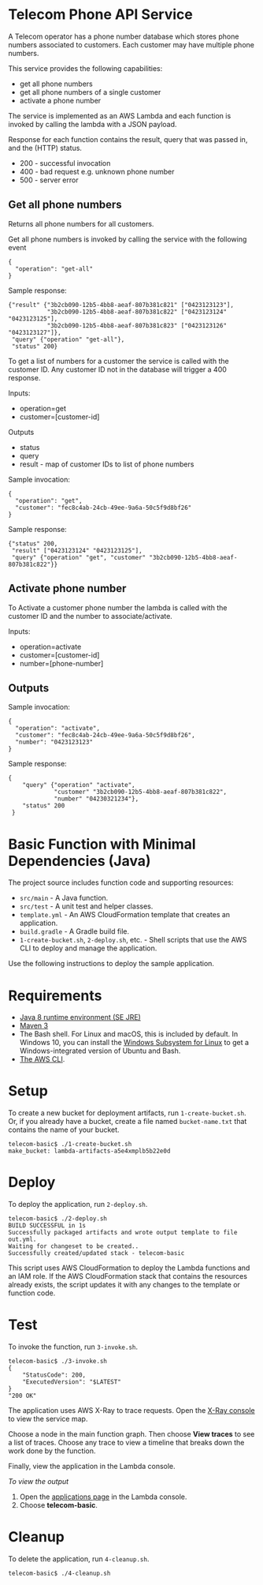 # Telecom Phone API Service 

A Telecom operator has a phone number database which stores phone numbers associated to customers. Each customer may 
 have multiple phone numbers.

This service provides the following capabilities:

   * get all phone numbers
   * get all phone numbers of a single customer
   * activate a phone number
  
The service is implemented as an AWS Lambda and each function is invoked by calling the lambda with a JSON payload.    
   
Response for each function contains the result, query that was passed in, and the (HTTP) status.

* 200 - successful invocation
* 400 - bad request e.g. unknown phone number
* 500 - server error
   
## Get all phone numbers
Returns all phone numbers for all customers.
   
Get all phone numbers is invoked by calling the service with the following event

    {
      "operation": "get-all"
    }
    
Sample response:

    {"result" {"3b2cb090-12b5-4bb8-aeaf-807b381c821" ["0423123123"],
               "3b2cb090-12b5-4bb8-aeaf-807b381c822" ["0423123124" "0423123125"],
               "3b2cb090-12b5-4bb8-aeaf-807b381c823" ["0423123126" "0423123127"]},
     "query" {"operation" "get-all"},
     "status" 200}    
    
To get a list of numbers for a customer the service is called with the customer ID. Any customer ID not in the database will trigger a 400 response.

Inputs:
- operation=get
- customer=[customer-id]

Outputs
- status
- query
- result - map of customer IDs to list of phone numbers

Sample invocation:

    {
      "operation": "get",
      "customer": "fec8c4ab-24cb-49ee-9a6a-50c5f9d8bf26"
    }
    
Sample response:

    {"status" 200,
     "result" ["0423123124" "0423123125"],
     "query" {"operation" "get", "customer" "3b2cb090-12b5-4bb8-aeaf-807b381c822"}}

    
## Activate phone number
    
To Activate a customer phone number the lambda is called with the customer ID and the number to associate/activate. 

Inputs:
- operation=activate
- customer=[customer-id]
- number=[phone-number]

Outputs
-

Sample invocation:

    {
      "operation": "activate",
      "customer": "fec8c4ab-24cb-49ee-9a6a-50c5f9d8bf26",
      "number": "0423123123"
    }

Sample response:

    {
        "query" {"operation" "activate", 
                 "customer" "3b2cb090-12b5-4bb8-aeaf-807b381c822", 
                 "number" "04230321234"},
        "status" 200
     }   
    
# Basic Function with Minimal Dependencies (Java)

The project source includes function code and supporting resources:
- `src/main` - A Java function.
- `src/test` - A unit test and helper classes.
- `template.yml` - An AWS CloudFormation template that creates an application.
- `build.gradle` - A Gradle build file.
- `1-create-bucket.sh`, `2-deploy.sh`, etc. - Shell scripts that use the AWS CLI to deploy and manage the application.

Use the following instructions to deploy the sample application.

# Requirements
- [Java 8 runtime environment (SE JRE)](https://www.oracle.com/java/technologies/javase-downloads.html)
- [Maven 3](https://maven.apache.org/docs/history.html)
- The Bash shell. For Linux and macOS, this is included by default. In Windows 10, you can install the [Windows Subsystem for Linux](https://docs.microsoft.com/en-us/windows/wsl/install-win10) to get a Windows-integrated version of Ubuntu and Bash.
- [The AWS CLI](https://docs.aws.amazon.com/cli/latest/userguide/cli-chap-install.html).

# Setup

To create a new bucket for deployment artifacts, run `1-create-bucket.sh`. Or, if you already have a bucket, create a file named `bucket-name.txt` that contains the name of your bucket.

    telecom-basic$ ./1-create-bucket.sh
    make_bucket: lambda-artifacts-a5e4xmplb5b22e0d

# Deploy
To deploy the application, run `2-deploy.sh`.

    telecom-basic$ ./2-deploy.sh
    BUILD SUCCESSFUL in 1s
    Successfully packaged artifacts and wrote output template to file out.yml.
    Waiting for changeset to be created..
    Successfully created/updated stack - telecom-basic

This script uses AWS CloudFormation to deploy the Lambda functions and an IAM role. If the AWS CloudFormation stack that contains the resources already exists, the script updates it with any changes to the template or function code.

# Test
To invoke the function, run `3-invoke.sh`.

    telecom-basic$ ./3-invoke.sh 
    {
        "StatusCode": 200,
        "ExecutedVersion": "$LATEST"
    }
    "200 OK"

The application uses AWS X-Ray to trace requests. Open the [X-Ray console](https://console.aws.amazon.com/xray/home#/service-map) to view the service map.

Choose a node in the main function graph. Then choose **View traces** to see a list of traces. Choose any trace to view a timeline that breaks down the work done by the function.

Finally, view the application in the Lambda console.

*To view the output*
1. Open the [applications page](https://console.aws.amazon.com/lambda/home#/applications) in the Lambda console.
2. Choose **telecom-basic**.

# Cleanup
To delete the application, run `4-cleanup.sh`.

    telecom-basic$ ./4-cleanup.sh
